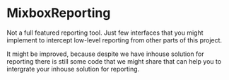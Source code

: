 #  MixboxReporting

Not a full featured reporting tool. Just few interfaces that you might implement to intercept low-level reporting from other parts of this project.

It might be improved, because despite we have inhouse solution for reporting there is still some code that we might share that can help you to intergrate your inhouse solution for reporting.